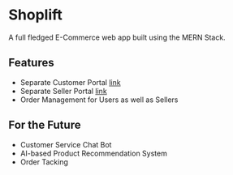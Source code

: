 # Shoplift

A full fledged E-Commerce web app built using the MERN Stack.

## Features

-   Separate Customer Portal [link]()
-   Separate Seller Portal [link]()
-   Order Management for Users as well as Sellers

## For the Future

-   Customer Service Chat Bot
-   AI-based Product Recommendation System
-   Order Tacking
